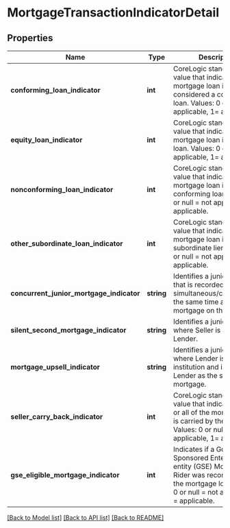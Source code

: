 # MortgageTransactionIndicatorDetail

## Properties
Name | Type | Description | Notes
------------ | ------------- | ------------- | -------------
**conforming_loan_indicator** | **int** | CoreLogic standardized value that indicates if the mortgage loan is considered a conforming loan. Values: 0 or null &#x3D; not applicable, 1&#x3D; applicable. | [optional] 
**equity_loan_indicator** | **int** | CoreLogic standardized value that indicates if the mortgage loan is an equity loan. Values: 0 or null &#x3D; not applicable, 1&#x3D; applicable. | [optional] 
**nonconforming_loan_indicator** | **int** | CoreLogic standardized value that indicates if the mortgage loan is a non-conforming loan. Values: 0 or null &#x3D; not applicable, 1&#x3D; applicable. | [optional] 
**other_subordinate_loan_indicator** | **int** | CoreLogic standardized value that indicates if the mortgage loan is a subordinate lien. Values: 0 or null &#x3D; not applicable, 1&#x3D; applicable. | [optional] 
**concurrent_junior_mortgage_indicator** | **string** | Identifies a junior mortgage that is recorded simultaneous/concurrent/at the same time as the senior mortgage on the property. | [optional] 
**silent_second_mortgage_indicator** | **string** | Identifies a junior mortgage where Seller is also the Lender. | [optional] 
**mortgage_upsell_indicator** | **string** | Identifies a junior mortgage where Lender is an institution and is the same Lender as the senior mortgage. | [optional] 
**seller_carry_back_indicator** | **int** | CoreLogic standardized value that indicates if part or all of the mortgage loan is carried by the seller. Values: 0 or null &#x3D; not applicable, 1&#x3D; applicable. | [optional] 
**gse_eligible_mortgage_indicator** | **int** | Indicates if a Government Sponsored Enterprise entity (GSE) Mortgage Rider was recorded with the mortgage loan. Values: 0 or null &#x3D; not applicable, 1 &#x3D; applicable. | [optional] 

[[Back to Model list]](../../README.md#documentation-for-models) [[Back to API list]](../../README.md#documentation-for-api-endpoints) [[Back to README]](../../README.md)


